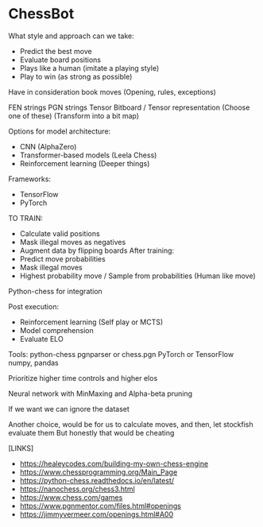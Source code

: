 # ChessBot


What style and approach can we take:
- Predict the best move
- Evaluate board positions
- Plays like a human (imitate a playing style)
- Play to win (as strong as possible)



Have in consideration book moves (Opening, rules, exceptions)

FEN strings
PGN strings
Tensor
Bitboard / Tensor representation
(Choose one of these)
(Transform into a bit map)


Options for model architecture:
- CNN (AlphaZero)
- Transformer-based models (Leela Chess)
- Reinforcement learning (Deeper things)

Frameworks:
- TensorFlow
- PyTorch

TO TRAIN:
- Calculate valid positions
- Mask illegal moves as negatives
- Augment data by flipping boards
After training:
- Predict move probabilities
- Mask illegal moves
- Highest probability move / Sample from probabilities (Human like move)


Python-chess for integration


Post execution:
- Reinforcement learning (Self play or MCTS)
- Model comprehension
- Evaluate ELO


Tools:
python-chess
pgnparser or chess.pgn
PyTorch or TensorFlow
numpy, pandas


Prioritize higher time controls and higher elos





Neural network with MinMaxing and Alpha-beta pruning


If we want we can ignore the dataset

Another choice, would be for us to calculate moves, and then, let stockfish evaluate them
But honestly that would be cheating

[LINKS]

- https://healeycodes.com/building-my-own-chess-engine
- https://www.chessprogramming.org/Main_Page
- https://python-chess.readthedocs.io/en/latest/
- https://nanochess.org/chess3.html
- https://www.chess.com/games
- https://www.pgnmentor.com/files.html#openings
- https://jimmyvermeer.com/openings.html#A00

